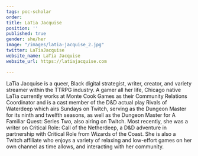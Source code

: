 ```yaml
---
tags: poc-scholar
order: 
title: LaTia Jacquise
position: ''
published: true
gender: she/her
image: "/images/latia-jacquise_2.jpg"
twitter: LaTiaJacquise
website_name: LaTia Jacquise
website_url: https://latiajacquise.com

---
```

LaTia Jacquise is a queer, Black digital strategist, writer, creator, and variety streamer within the TTRPG industry. A gamer all her life, Chicago native LaTia currently works at Monte Cook Games as their Community Relations Coordinator and is a cast member of the D&D actual play Rivals of Waterdeep which airs Sundays on Twitch, serving as the Dungeon Master for its ninth and twelfth seasons, as well as the Dungeon Master for A Familiar Quest: Series Two, also airing on Twitch. Most recently, she was a writer on Critical Role: Call of the Netherdeep, a D&D adventure in partnership with Critical Role from Wizards of the Coast. She is also a Twitch affiliate who enjoys a variety of relaxing and low-effort games on her own channel as time allows, and interacting with her community.